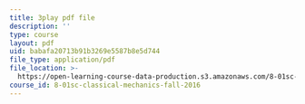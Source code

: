 ```yaml
---
title: 3play pdf file
description: ''
type: course
layout: pdf
uid: babafa20713b91b3269e5587b8e5d744
file_type: application/pdf
file_location: >-
  https://open-learning-course-data-production.s3.amazonaws.com/8-01sc-classical-mechanics-fall-2016/babafa20713b91b3269e5587b8e5d744_ZMa-xKcM2L8.pdf
course_id: 8-01sc-classical-mechanics-fall-2016
---
```

